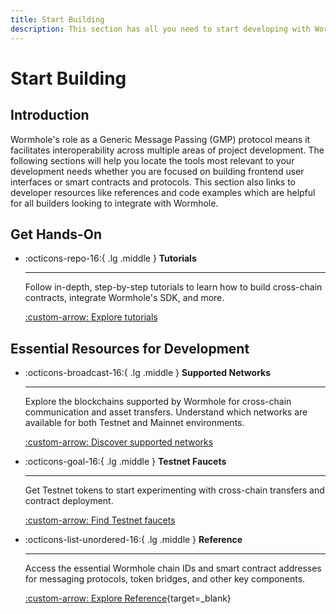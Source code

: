 ```yaml
---
title: Start Building
description: This section has all you need to start developing with Wormhole, including a guide to supported networks, tool sets, and code examples.
---
```


# Start Building

## Introduction

Wormhole's role as a Generic Message Passing (GMP) protocol means it facilitates interoperability across multiple areas of project development. The following sections will help you locate the tools most relevant to your development needs whether you are focused on building frontend user interfaces or smart contracts and protocols. This section also links to developer resources like references and code examples which are helpful for all builders looking to integrate with Wormhole. 

## Get Hands-On 

<div class="grid cards" markdown>

-   :octicons-repo-16:{ .lg .middle } **Tutorials**

    ---

    Follow in-depth, step-by-step tutorials to learn how to build cross-chain contracts, integrate Wormhole's SDK, and more.

    [:custom-arrow: Explore tutorials](/docs/tutorials/)

</div>

## Essential Resources for Development

<div class="grid cards" markdown>

-   :octicons-broadcast-16:{ .lg .middle } **Supported Networks**

    ---

    Explore the blockchains supported by Wormhole for cross-chain communication and asset transfers. Understand which networks are available for both Testnet and Mainnet environments.

    [:custom-arrow: Discover supported networks](/docs/build/start-building/supported-networks/)

-   :octicons-goal-16:{ .lg .middle } **Testnet Faucets**

    ---

    Get Testnet tokens to start experimenting with cross-chain transfers and contract deployment.

    [:custom-arrow: Find Testnet faucets](/docs/build/start-building/testnet-faucets/)

-   :octicons-list-unordered-16:{ .lg .middle } **Reference**

    ---

    Access the essential Wormhole chain IDs and smart contract addresses for messaging protocols, token bridges, and other key components.

    [:custom-arrow: Explore Reference](/docs/build/reference/){target=\_blank}

</div>
